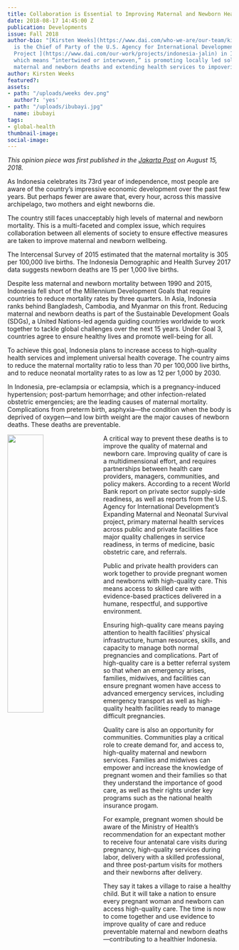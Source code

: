 ```yaml
---
title: Collaboration is Essential to Improving Maternal and Newborn Health in Indonesia
date: 2018-08-17 14:45:00 Z
publication: Developments
issue: Fall 2018
author-bio: "[Kirsten Weeks](https://www.dai.com/who-we-are/our-team/kirsten-weeks)
  is the Chief of Party of the U.S. Agency for International Development-funded [Jalin
  Project ](https://www.dai.com/our-work/projects/indonesia-jalin) in Indonesia. Jalin,
  which means “intertwined or interwoven,” is promoting locally led solutions to preventing
  maternal and newborn deaths and extending health services to impoverished areas."
author: Kirsten Weeks
featured?: 
assets:
- path: "/uploads/weeks dev.png"
  author?: 'yes'
- path: "/uploads/ibubayi.jpg"
  name: ibubayi
tags:
- global-health
thumbnail-image:
social-image:
---
```


*This opinion piece was first published in the [Jakarta Post](http://www.thejakartapost.com/) on August 15, 2018.* 

As Indonesia celebrates its 73rd year of independence, most people are aware of the country’s impressive economic development over the past few years. But perhaps fewer are aware that, every hour, across this massive archipelago, two mothers and eight newborns die. 





The country still faces unacceptably high levels of maternal and newborn mortality. This is a multi-faceted and complex issue, which requires collaboration between all elements of society to ensure effective measures are taken to improve maternal and newborn wellbeing.

The Intercensal Survey of 2015 estimated that the maternal mortality is 305 per 100,000 live births. The Indonesia Demographic and Health Survey 2017 data suggests newborn deaths are 15 per 1,000 live births. 

Despite less maternal and newborn mortality between 1990 and 2015, Indonesia fell short of the Millennium Development Goals that require countries to reduce mortality rates by three quarters. In Asia, Indonesia ranks behind Bangladesh, Cambodia, and Myanmar on this front. Reducing maternal and newborn deaths is part of the Sustainable Development Goals (SDGs), a United Nations-led agenda guiding countries worldwide to work together to tackle global challenges over the next 15 years. Under Goal 3, countries agree to ensure healthy lives and promote well-being for all. 

To achieve this goal, Indonesia plans to increase access to high-quality health services and implement universal health coverage. The country aims to reduce the maternal mortality ratio to less than 70 per 100,000 live births, and to reduce neonatal mortality rates to as low as 12 per 1,000 by 2030.

In Indonesia, pre-eclampsia or eclampsia, which is a pregnancy-induced hypertension; post-partum hemorrhage; and other infection-related obstetric emergencies; are the leading causes of maternal mortality. Complications from preterm birth, asphyxia—the condition when the body is deprived of oxygen—and low birth weight are the major causes of newborn deaths. These deaths are preventable. 

<img src="/uploads/ibubayi.jpg" style="width: 40%; float: left;  margin-right: 1em;" />

A critical way to prevent these deaths is to improve the quality of maternal and newborn care. Improving quality of care is a multidimensional effort, and requires partnerships between health care providers, managers, communities, and policy makers. According to a recent World Bank report on private sector supply-side readiness, as well as reports from the U.S. Agency for International Development’s Expanding Maternal and Neonatal Survival project, primary maternal health services across public and private facilities face major quality challenges in service readiness, in terms of medicine, basic obstetric care, and referrals.

Public and private health providers can work together to provide pregnant women and newborns with high-quality care. This means access to skilled care with evidence-based practices delivered in a humane, respectful, and supportive environment. 

Ensuring high-quality care means paying attention to health facilities’ physical infrastructure, human resources, skills, and capacity to manage both normal pregnancies and complications. Part of high-quality care is a better referral system so that when an emergency arises, families, midwives, and facilities can ensure pregnant women have access to advanced emergency services, including emergency transport as well as high-quality health facilities ready to manage difficult pregnancies. 

Quality care is also an opportunity for communities. Communities play a critical role to create demand for, and access to, high-quality maternal and newborn services. Families and midwives can empower and increase the knowledge of pregnant women and their families so that they understand the importance of good care, as well as their rights under key programs such as the national health insurance progam. 

For example, pregnant women should be aware of the Ministry of Health’s recommendation for an expectant mother to receive four antenatal care visits during pregnancy, high-quality services during labor, delivery with a skilled professional, and three post-partum visits for mothers and their newborns after delivery.

They say it takes a village to raise a healthy child. But it will take a nation to ensure every pregnant woman and newborn can access high-quality care. The time is now to come together and use evidence to improve quality of care and reduce preventable maternal and newborn deaths—contributing to a healthier Indonesia.
